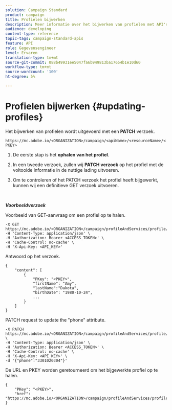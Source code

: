 ```yaml
---
solution: Campaign Standard
product: campaign
title: Profielen bijwerken
description: Meer informatie over het bijwerken van profielen met API's.
audience: developing
content-type: reference
topic-tags: campaign-standard-apis
feature: API
role: Gegevensengineer
level: Ervaren
translation-type: tm+mt
source-git-commit: 088b49931ee5047fa6b949813ba17654b1e10d60
workflow-type: tm+mt
source-wordcount: '100'
ht-degree: 5%

---
```



# Profielen bijwerken {#updating-profiles}

Het bijwerken van profielen wordt uitgevoerd met een **PATCH** verzoek.

`https://mc.adobe.io/<ORGANIZATION>/campaign/<apiName>/<resourceName>/<PKEY>`

1. De eerste stap is het **ophalen van het profiel**.

1. In een tweede verzoek, zullen wij **PATCH verzoek** op het profiel met de voltooide informatie in de nuttige lading uitvoeren.

1. Om te controleren of het PATCH verzoek het profiel heeft bijgewerkt, kunnen wij een definitieve GET verzoek uitvoeren.

<br/>

***Voorbeeldverzoek***

Voorbeeld van GET-aanvraag om een profiel op te halen.

```
-X GET https://mc.adobe.io/<ORGANIZATION>/campaign/profileAndServices/profile/<PKEY>\
-H 'Content-Type: application/json' \
-H 'Authorization: Bearer <ACCESS_TOKEN>' \
-H 'Cache-Control: no-cache' \
-H 'X-Api-Key: <API_KEY>'
```

Antwoord op het verzoek.

```
{
    "content": [
        {
            "PKey": "<PKEY>",
            "firstName": "Amy",
            "lastName":"Dakota",
            "birthDate": "1980-10-24",
            ...
        }
    ]
}
```

PATCH request to update the &quot;phone&quot; attribute.

```
-X PATCH https://mc.adobe.io/<ORGANIZATION>/campaign/profileAndServices/profile/<PKEY> \
-H 'Content-Type: application/json' \
-H 'Authorization: Bearer <ACCESS_TOKEN>' \
-H 'Cache-Control: no-cache' \
-H 'X-Api-Key: <API_KEY>' \
-d '{"phone":"3301020304"}'
```

De URL en PKEY worden geretourneerd om het bijgewerkte profiel op te halen.

```
{
    "PKey": "<PKEY>",
    "href": "https://mc.adobe.io/<ORGANIZATION>/campaign/profileAndServices/profile/@2v1dr3ZKJveMDhAdh0MPnh9hNQQ93qb7AW6BNVVKknjwXvTZRBAgUqz1SNcB4ZndgjqOofx3BwBZYBftlmObISoM3rs"
}
```
